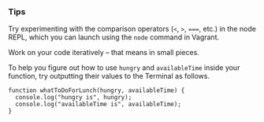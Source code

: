 ### Tips

Try experimenting with the comparison operators (`<`, `>`, `===`, etc.) in the node REPL, which you can launch using the `node` command in Vagrant.

Work on your code iteratively – that means in small pieces. 

To help you figure out how to use `hungry` and `availableTime` inside your function, try outputting their values to the Terminal as follows.


```javascripting
function whatToDoForLunch(hungry, availableTime) {
  console.log("hungry is", hungry);
  console.log("availableTime is", availableTime);
}
```